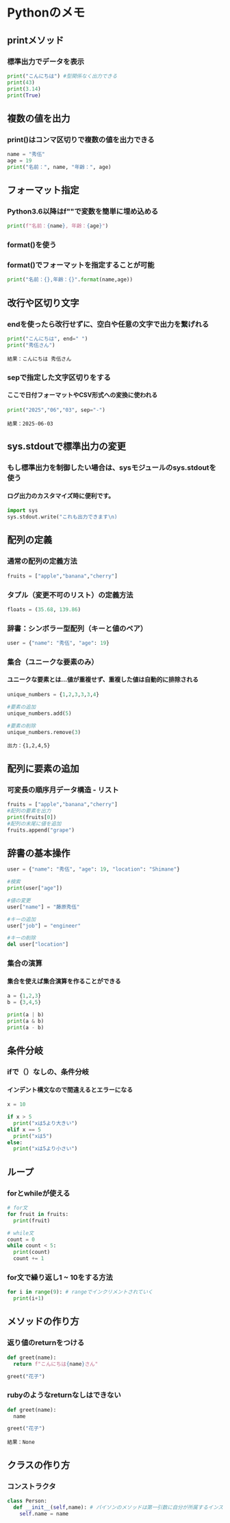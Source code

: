 # Pythonのメモ
## printメソッド
### 標準出力でデータを表示
```py
print("こんにちは") #型関係なく出力できる
print(43)
print(3.14)
print(True)
```

## 複数の値を出力
### print()はコンマ区切りで複数の値を出力できる
```py
name = "秀伍"
age = 19
print("名前：", name, "年齢：", age)
```

## フォーマット指定
### Python3.6以降はf""で変数を簡単に埋め込める
```py
print(f"名前：{name}, 年齢：{age}")
```

### format()を使う
### format()でフォーマットを指定することが可能
```py
print("名前：{},年齢：{}".format(name,age))
```

## 改行や区切り文字
### endを使ったら改行せずに、空白や任意の文字で出力を繋げれる
```py
print("こんにちは", end=" ")
print("秀伍さん")
```
```
結果：こんにちは 秀伍さん
```

### sepで指定した文字区切りをする
#### ここで日付フォーマットやCSV形式への変換に使われる
```py
print("2025","06","03", sep="-")
```
```
結果：2025-06-03
```

## sys.stdoutで標準出力の変更
### もし標準出力を制御したい場合は、sysモジュールのsys.stdoutを使う
#### ログ出力のカスタマイズ時に便利です。
```py
import sys
sys.stdout.write("これも出力できます\n)
```

## 配列の定義
### 通常の配列の定義方法
```py
fruits = ["apple","banana","cherry"]
```
### タプル（変更不可のリスト）の定義方法
```py
floats = (35.68, 139.86)
```

### 辞書：シンボラー型配列（キーと値のペア）
```py
user = {"name": "秀伍", "age": 19}
```

### 集合（ユニークな要素のみ）
#### ユニークな要素とは...値が重複せず、重複した値は自動的に排除される
```py
unique_numbers = {1,2,3,3,3,4}

#要素の追加
unique_numbers.add(5)

#要素の削除
unique_numbers.remove(3)
```
```
出力：{1,2,4,5}
```

## 配列に要素の追加
### 可変長の順序月データ構造 - リスト
```py
fruits = ["apple","banana","cherry"]
#配列の要素を出力
print(fruits[0])
#配列の末尾に値を追加
fruits.append("grape")
```

## 辞書の基本操作
```py
user = {"name": "秀伍", "age": 19, "location": "Shimane"}

#検索
print(user["age"])

#値の変更
user["name"] = "藤原秀伍"

#キーの追加
user["job"] = "engineer"

#キーの削除
del user["location"]
```

### 集合の演算
#### 集合を使えば集合演算を作ることができる
```py
a = {1,2,3}
b = {3,4,5}

print(a | b)
print(a & b)
print(a - b)
```

## 条件分岐
### ifで（）なしの、条件分岐
#### インデント構文なので間違えるとエラーになる
```py
x = 10

if x > 5
  print("xは5より大きい")
elif x == 5
  print("xは5")
else:
  print("xは5より小さい")
```

## ループ
### forとwhileが使える
```py
# for文
for fruit in fruits:
  print(fruit)

# while文
count = 0
while count < 5:
  print(count)
  count += 1
```

### for文で繰り返し1 ~ 10をする方法
```py
for i in range(9): # rangeでインクリメントされていく
  print(i+1)
```

## メソッドの作り方
### 返り値のreturnをつける
```py
def greet(name):
  return f"こんにちは{name}さん"

greet("花子")
```
### rubyのようなreturnなしはできない
```py
def greet(name):
  name

greet("花子")
```
```
結果：None
```

## クラスの作り方
### コンストラクタ
```py
class Person:
  def __init__(self,name): # パイソンのメソッドは第一引数に自分が所属するインスタンス名を書かないといけない
    self.name = name
```

